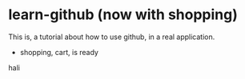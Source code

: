 # learn-github (now with shopping)

This is, a tutorial about how to use github, in a real application.

- shopping, cart, is ready

hali
